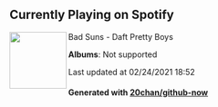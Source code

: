 ## Currently Playing on Spotify

[<img align="left" width="100" src="https://i.scdn.co/image/ab67616d0000b273df84276f96e5a77e802bacd8">](https://open.spotify.com/album/5nTrWmCP1kjEeK3SuuS3PP)

Bad Suns - Daft Pretty Boys

**Albums**: Not supported

Last updated at 02/24/2021 18:52

#### Generated with [20chan/github-now](https://github.com/20chan/github-now)


<!--
**20chan/20chan** is a ✨ _special_ ✨ repository because its `README.md` (this file) appears on your GitHub profile.

Here are some ideas to get you started:

- 🔭 I’m currently working on ...
- 🌱 I’m currently learning ...
- 👯 I’m looking to collaborate on ...
- 🤔 I’m looking for help with ...
- 💬 Ask me about ...
- 📫 How to reach me: ...
- 😄 Pronouns: ...
- ⚡ Fun fact: ...
-->
